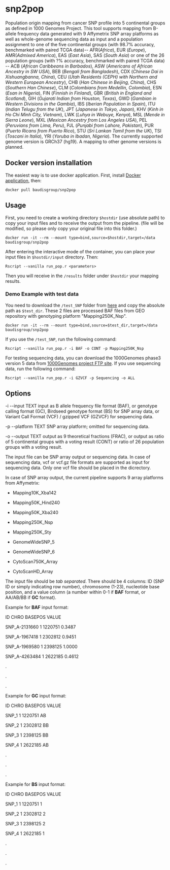 # snp2pop

Population origin mapping from cancer SNP profile into 5 continental groups as defined in 1000 Genomes Project. This tool supports mapping from B-allele frequency data generated with 9 Affymetrix SNP array platforms as well as whole-genome sequencing data as input and a population assignment to one of the five continental groups (with 98.7% accuracy, benchmarked with paired TCGA data)-- AFR(_Africa_), EUR (_Europe_), AMR(_Admixed America_), EAS (_East Asia_), SAS (_South Asia_) or one of the 26 population groups (with ?% accuracy, benchmarked with paired TCGA data) --  ACB (_African Caribbeans in Barbados_), ASW (_Americans of African Ancestry in SW USA_), BEB (_Bengali from Bangladesh_), CDX (_Chinese Dai in Xishuangbanna, China_), CEU (_Utah Residents (CEPH) with Northern and Western European Ancestry_), CHB (_Han Chinese in Beijing, China_), CHS (_Southern Han Chinese_), CLM (_Colombians from Medellin, Colombia_), ESN (_Esan in Nigeria_), FIN (_Finnish in Finland_), GBR (_British in England and Scotland_), GIH (_Gujarati Indian from Houston, Texas_), GWD (_Gambian in Western Divisions in the Gambia_), IBS (_Iberian Population in Spain_), ITU (_Indian Telugu from the UK_), JPT (_Japanese in Tokyo, Japan_), KHV (_Kinh in Ho Chi Minh City, Vietnam_), LWK (_Luhya in Webuye, Kenya_), MSL (_Mende in Sierra Leone_), MXL (_Mexican Ancestry from Los Angeles USA_), PEL (_Peruvians from Lima, Peru_), PJL (_Punjabi from Lahore, Pakistan_), PUR (_Puerto Ricans from Puerto Rico_), STU (_Sri Lankan Tamil from the UK_), TSI (_Toscani in Italia_), YRI (_Yoruba in Ibadan, Nigeria_). The currently supported genome version is GRCh37 (hg19). A mapping to other genome versions is planned.

## Docker version installation
The easiest way is to use docker application. First, install [Docker application](https://docs.docker.com/install/), then:
```
docker pull baudisgroup/snp2pop
```

## Usage
First, you need to create a working directory `$hostdir` (use absolute path) to copy your input files and to receive the output from the pipeline. (file will be modified, so please only copy your original file into this folder.)
```
docker run -it --rm --mount type=bind,source=$hostdir,target=/data baudisgroup/snp2pop
```
After entering the interactive mode of the container, you can place your input files in `$hostdir/input` directory. Then:
```
Rscript --vanilla run_pop.r <parameters>
```
Then you will receive in the `/results` folder under `$hostdir` your mapping results.

### Demo Example with test data
You need to download the `/test_SNP` folder from [here](https://github.com/baudisgroup/snp2pop/tree/master/test_SNP) and copy the absolute path as `$test_dir`. These 2 files are processed BAF files from GEO repository with genotyping platform "Mapping250K_Nsp".
```
docker run -it --rm --mount type=bind,source=$test_dir,target=/data baudisgroup/snp2pop
```

If you use the `/test_SNP`, run the following command:
```
Rscript --vanilla run_pop.r -i BAF -o CONT -p Mapping250K_Nsp
```

For testing sequencing data, you can download the 1000Genomes phase3 version 5 data from [1000Genomes project FTP site](ftp://ftp.1000genomes.ebi.ac.uk/vol1/ftp/release/20130502/).
If you use sequencing data, run the following command:

```
Rscript --vanilla run_pop.r -i GZVCF -p Sequencing -o ALL
```



## Options
  -i --input TEXT         input as B allele frequency file format (BAF), or genotype calling format (GC), Birdseed genotype format (BS) for SNP array data, or Variant Call Format (VCF) / gzipped VCF (GZVCF) for sequencing data.

  -p --platform  TEXT     SNP array platform; omitted for sequencing data.

  -o --output TEXT        output as 9 theoretical fractions (FRAC), or output as ratio of 5 continental groups with a voting result (CONT) or ratio of 26 population groups with a voting result.

The input file can be SNP array output or sequencing data. In case of sequencing data, vcf or vcf.gz file formats are supported as input for sequencing data. Only one vcf file should be placed in the dicrectory.

In case of SNP array output, the current pipeline supports 9 array platforms from Affymetrix:

- Mapping10K_Xba142

- Mapping50K_Hind240

- Mapping50K_Xba240

- Mapping250K_Nsp

- Mapping250K_Sty

- GenomeWideSNP_5

- GenomeWideSNP_6

- CytoScan750K_Array

- CytoScanHD_Array

The input file should be *tab separated*. There should be 4 columns: ID (SNP ID or simply indicating row number), chromosome (1-23), nucleotide base position, and a value column (a number within 0-1 if **BAF** format, or AA/AB/BB if **GC** format).

Example for **BAF** input format:

ID	CHRO	BASEPOS	VALUE

SNP_A-2131660	1	1220751	0.3487

SNP_A-1967418	1	2302812	0.9451

SNP_A-1969580	1	2398125	1.0000

SNP_A-4263484	1	2622185	0.4612

.

.

.

Example for **GC** input format:

ID	CHRO	BASEPOS	VALUE

SNP_1	1	1220751	AB

SNP_2	1	2302812	BB

SNP_3	1	2398125	BB

SNP_4	1	2622185	AB

.

.

.

Example for **BS** input format:

ID    CHRO    BASEPOS    VALUE

SNP_1    1    1220751    1

SNP_2    1    2302812    2

SNP_3    1    2398125    2

SNP_4    1    2622185    1

.

.

.
